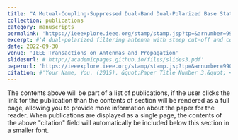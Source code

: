 ```yaml
---
title: "A Mutual-Coupling-Suppressed Dual-Band Dual-Polarized Base Station Antenna Using Multiple Folded-Dipole Antenna"
collection: publications
category: manuscripts
permalink: 'https://ieeexplore.ieee.org/stamp/stamp.jsp?tp=&arnumber=9906784'
excerpt: #'A dual-polarized filtering antenna with steep cut-off and compact size is developed for base-station applications.'
date: 2022-09-30
venue: 'IEEE Transactions on Antennas and Propagation'
slidesurl: #'http://academicpages.github.io/files/slides3.pdf'
paperurl: 'https://ieeexplore.ieee.org/stamp/stamp.jsp?tp=&arnumber=9906784'
citation: #'Your Name, You. (2015). &quot;Paper Title Number 3.&quot; <i>Journal 1</i>. 1(3).'
---
```


The contents above will be part of a list of publications, if the user clicks the link for the publication than the contents of section will be rendered as a full page, allowing you to provide more information about the paper for the reader. When publications are displayed as a single page, the contents of the above "citation" field will automatically be included below this section in a smaller font.
